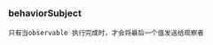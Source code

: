 ### behaviorSubject

`只有当observable 执行完成时，才会将最后一个值发送给观察者`

<code src="../code/subject/AsyncSubject.tsx"></code>
